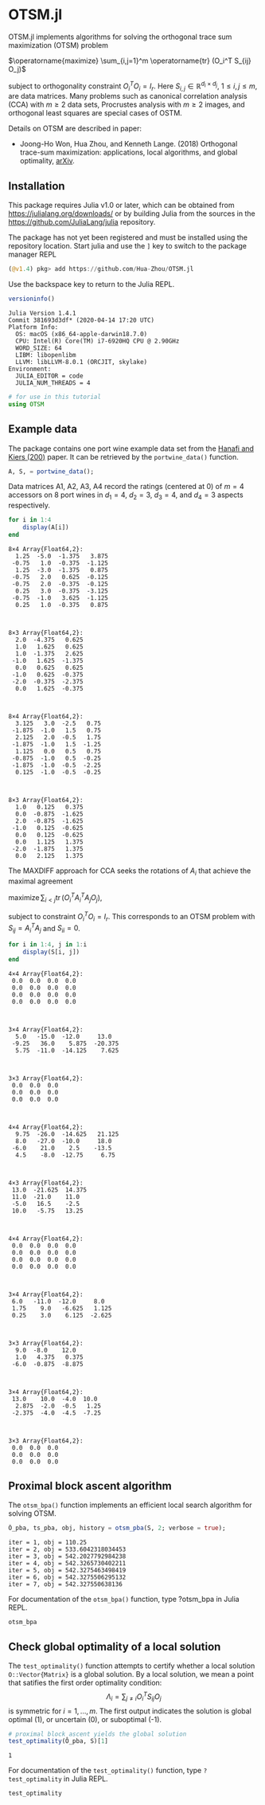 # OTSM.jl

OTSM.jl implements algorithms for solving the orthogonal trace sum maximization (OTSM) problem
  
$\operatorname{maximize} \sum_{i,j=1}^m \operatorname{tr} (O_i^T S_{ij} O_j)$

subject to orthogonality constraint $O_i^T O_i = I_r$. Here $S_{i,j} \in \mathbb{R}^{d_i \times d_j}$, $1 \le i, j \le m$, are data matrices. Many problems such as canonical correlation analysis (CCA) with $m \ge 2$ data sets, Procrustes analysis with $m \ge 2$ images, and orthogonal least squares are special cases of OSTM. 

Details on OTSM are described in paper: 

* Joong-Ho Won, Hua Zhou, and Kenneth Lange. (2018) Orthogonal trace-sum maximization: applications, local algorithms, and global optimality, [arXiv](https://arxiv.org/abs/1811.03521). 

## Installation

This package requires Julia v1.0 or later, which can be obtained from
<https://julialang.org/downloads/> or by building Julia from the sources in the
<https://github.com/JuliaLang/julia> repository.

The package has not yet been registered and must be installed using the repository location.
Start julia and use the `]` key to switch to the package manager REPL
```julia
(@v1.4) pkg> add https://github.com/Hua-Zhou/OTSM.jl
```
Use the backspace key to return to the Julia REPL.


```julia
versioninfo()
```

    Julia Version 1.4.1
    Commit 381693d3df* (2020-04-14 17:20 UTC)
    Platform Info:
      OS: macOS (x86_64-apple-darwin18.7.0)
      CPU: Intel(R) Core(TM) i7-6920HQ CPU @ 2.90GHz
      WORD_SIZE: 64
      LIBM: libopenlibm
      LLVM: libLLVM-8.0.1 (ORCJIT, skylake)
    Environment:
      JULIA_EDITOR = code
      JULIA_NUM_THREADS = 4



```julia
# for use in this tutorial
using OTSM
```

## Example data

The package contains one port wine example data set from the [Hanafi and Kiers (200)](https://doi.org/10.1016/j.csda.2006.04.020) paper. It can be retrieved by the `portwine_data()` function.


```julia
A, S, = portwine_data();
```

Data matrices A1, A2, A3, A4 record the ratings (centered at 0) of $m=4$ accessors on 8 port wines in $d_1=4$, $d_2=3$, $d_3=4$, and $d_4=3$ aspects respectively. 


```julia
for i in 1:4
    display(A[i])
end
```


    8×4 Array{Float64,2}:
      1.25  -5.0  -1.375   3.875
     -0.75   1.0  -0.375  -1.125
      1.25  -3.0  -1.375   0.875
     -0.75   2.0   0.625  -0.125
     -0.75   2.0  -0.375  -0.125
      0.25   3.0  -0.375  -3.125
     -0.75  -1.0   3.625  -1.125
      0.25   1.0  -0.375   0.875



    8×3 Array{Float64,2}:
      2.0  -4.375   0.625
      1.0   1.625   0.625
      1.0  -1.375   2.625
     -1.0   1.625  -1.375
      0.0   0.625   0.625
     -1.0   0.625  -0.375
     -2.0  -0.375  -2.375
      0.0   1.625  -0.375



    8×4 Array{Float64,2}:
      3.125   3.0  -2.5   0.75
     -1.875  -1.0   1.5   0.75
      2.125   2.0  -0.5   1.75
     -1.875  -1.0   1.5  -1.25
      1.125   0.0   0.5   0.75
     -0.875  -1.0   0.5  -0.25
     -1.875  -1.0  -0.5  -2.25
      0.125  -1.0  -0.5  -0.25



    8×3 Array{Float64,2}:
      1.0   0.125   0.375
      0.0  -0.875  -1.625
      2.0  -0.875  -1.625
     -1.0   0.125  -0.625
      0.0   0.125  -0.625
      0.0   1.125   1.375
     -2.0  -1.875   1.375
      0.0   2.125   1.375


The MAXDIFF approach for CCA seeks the rotations of $A_i$ that achieve the maximal agreement

$\operatorname{maximize} \sum_{i < j} \operatorname{tr} (O_i^T A_i^T A_j O_j),$

subject to constraint $O_i^T O_i = I_r$. This corresponds to an OTSM problem with $S_{ij} = A_i^T A_j$ and $S_{ii} = 0$.


```julia
for i in 1:4, j in 1:i
    display(S[i, j])
end
```


    4×4 Array{Float64,2}:
     0.0  0.0  0.0  0.0
     0.0  0.0  0.0  0.0
     0.0  0.0  0.0  0.0
     0.0  0.0  0.0  0.0



    3×4 Array{Float64,2}:
      5.0   -15.0  -12.0     13.0
     -9.25   36.0    5.875  -20.375
      5.75  -11.0  -14.125    7.625



    3×3 Array{Float64,2}:
     0.0  0.0  0.0
     0.0  0.0  0.0
     0.0  0.0  0.0



    4×4 Array{Float64,2}:
      9.75  -26.0  -14.625   21.125
      8.0   -27.0  -10.0     18.0
     -6.0    21.0    2.5    -13.5
      4.5    -8.0  -12.75     6.75



    4×3 Array{Float64,2}:
     13.0  -21.625  14.375
     11.0  -21.0    11.0
     -5.0   16.5    -2.5
     10.0   -5.75   13.25



    4×4 Array{Float64,2}:
     0.0  0.0  0.0  0.0
     0.0  0.0  0.0  0.0
     0.0  0.0  0.0  0.0
     0.0  0.0  0.0  0.0



    3×4 Array{Float64,2}:
     6.0   -11.0  -12.0     8.0
     1.75    9.0   -6.625   1.125
     0.25    3.0    6.125  -2.625



    3×3 Array{Float64,2}:
      9.0  -8.0    12.0
      1.0   4.375   0.375
     -6.0  -0.875  -8.875



    3×4 Array{Float64,2}:
     13.0    10.0  -4.0  10.0
      2.875  -2.0  -0.5   1.25
     -2.375  -4.0  -4.5  -7.25



    3×3 Array{Float64,2}:
     0.0  0.0  0.0
     0.0  0.0  0.0
     0.0  0.0  0.0


## Proximal block ascent algorithm

The `otsm_bpa()` function implements an efficient local search algorithm for solving OTSM.


```julia
Ô_pba, ts_pba, obj, history = otsm_pba(S, 2; verbose = true);
```

    iter = 1, obj = 110.25
    iter = 2, obj = 533.6042318034453
    iter = 3, obj = 542.2027792984238
    iter = 4, obj = 542.3265730402211
    iter = 5, obj = 542.3275463498419
    iter = 6, obj = 542.3275506295132
    iter = 7, obj = 542.327550638136


For documentation of the `otsm_bpa()` function, type ?otsm_bpa in Julia REPL.
```@docs
otsm_bpa
```

## Check global optimality of a local solution

The `test_optimality()` function attempts to certify whether a local solution `O::Vector{Matrix}` is a global solution. By a local solution, we mean a point that satifies the first order optimality condition:
$$
\Lambda_i = \sum_{j \ne i} O_i^T S_{ij} O_j
$$
is symmetric for $i=1,\ldots,m$. The first output indicates the solution is global optimal (1), or uncertain (0), or suboptimal (-1).


```julia
# proximal block ascent yields the global solution
test_optimality(Ô_pba, S)[1]
```




    1



For documentation of the `test_optimality()` function, type `?test_optimality` in Julia REPL.
```@docs
test_optimality
```
